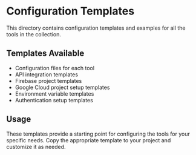 # Configuration Templates

This directory contains configuration templates and examples for all the tools in the collection.

## Templates Available

- Configuration files for each tool
- API integration templates
- Firebase project templates
- Google Cloud project setup templates
- Environment variable templates
- Authentication setup templates

## Usage

These templates provide a starting point for configuring the tools for your specific needs. Copy the appropriate template to your project and customize it as needed.
